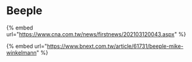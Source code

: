 # Beeple

{% embed url="https://www.cna.com.tw/news/firstnews/202103120043.aspx" %}

{% embed url="https://www.bnext.com.tw/article/61731/beeple-mike-winkelmann" %}



